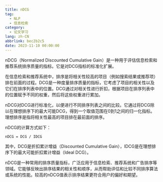 ```yaml
---
title: nDCG
tag:
  - NLP
  - 信息检索
category:
  - 论文学习
lang: zh-CN
abbrlink: bec2b2c5
date: 2023-11-10 00:00:00
---
```


nDCG（Normalized Discounted Cumulative Gain）是一种用于评估信息检索和推荐系统排序质量的指标。它是对DCG指标的标准化扩展。
<!--more-->
在信息检索和推荐系统中，排序是将相关性较高的项目（例如搜索结果或推荐项）排在前面的过程。DCG是一种度量排序质量的指标，它考虑了项目的相关性以及它们在排序列表中的位置。DCG通过对相关性进行折扣，根据项目在排序列表中的位置赋予不同的权重，然后将这些权重进行累加。

nDCG对DCG进行标准化，以便进行不同排序列表之间的比较。它通过将DCG除以在理想排序下的最大可能DCG，得到一个取值范围在0到1之间的归一化指标。理想排序是指将相关性最高的项目排在最前面的排序。

nDCG的计算方式如下：

```
nDCG = DCG / IDCG
```

其中，DCG是折扣累计增益（Discounted Cumulative Gain），IDCG是在理想排序下的最大可能折扣累计增益（Ideal DCG）。

nDCG是一种常用的排序质量指标，广泛应用于信息检索、推荐系统和广告排序等领域。它能够反映出排序结果的相关性和顺序，从而帮助评估和比较不同排序算法或系统的性能。较高的nDCG值表示排序结果更符合用户的偏好和期望。